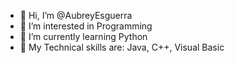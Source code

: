 - 👋 Hi, I’m @AubreyEsguerra
- 👀 I’m interested in Programming
- 🌱 I’m currently learning Python
- 💞️ My Technical skills are: Java, C++, Visual Basic
<!---
AubreyEsguerra/AubreyEsguerra is a ✨ special ✨ repository because its `README.md` (this file) appears on your GitHub profile.
You can click the Preview link to take a look at your changes.
--->
